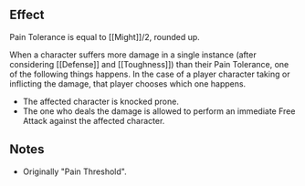 ## Effect
Pain Tolerance is equal to [[Might]]/2, rounded up.

When a character suffers more damage in a single instance (after considering [[Defense]] and [[Toughness]]) than their Pain Tolerance, one of the following things happens. In the case of a player character taking or inflicting the damage, that player chooses which one happens.
* The affected character is knocked prone.
* The one who deals the damage is allowed to perform an immediate Free Attack against the affected character.
## Notes
* Originally "Pain Threshold".